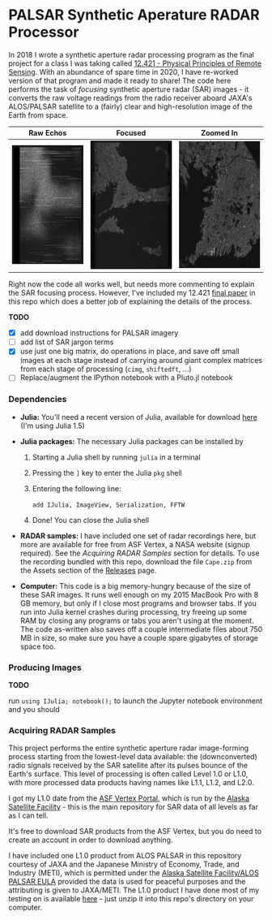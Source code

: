 # PALSAR Synthetic Aperature RADAR Processor
In 2018 I wrote a synthetic aperture radar processing program as the final project for a class I was taking called [12.421 - Physical Principles of Remote Sensing](http://student.mit.edu/catalog/m12a.html#12.421). 
With an abundance of spare time in 2020, I have re-worked version of that program and made it ready to share! The code here performs the task of *focusing* synthetic aperture radar (SAR) images - it converts the raw voltage readings from the radio receiver aboard JAXA's ALOS/PALSAR satellite to a (fairly) clear and high-resolution image of the Earth from space. 

Raw Echos                                      |  Focused                                                   | Zoomed In
:---------------------------------------------:|:----------------------------------------------------------:|:-------------------------------------------------:
![](FinalReport/simple-zipped/images/raw.png)  |  ![](FinalReport/simple-zipped/images/azcompcontrast.png)  | ![](FinalReport/simple-zipped/images/full-res.png)

Right now the code all works well, but needs more commenting to explain the SAR focusing process. However, I've included my 12.421 [final paper](https://github.com/ThatcherC/RadarPro/blob/master/FinalReport/simple-zipped/SARPaper.pdf) in this repo which does a better job of explaining the details of the process. 

**TODO**
- [x] add download instructions for PALSAR imagery
- [ ] add list of SAR jargon terms
- [x] use just one big matrix, do operations in place, and save off small images at each stage instead of carrying around giant complex matrices from each stage of processing (`cimg`, `shiftedft`, ...)
- [ ] Replace/augment the IPython notebook with a Pluto.jl notebook

### Dependencies
- **Julia:** You'll need a recent version of Julia, available for download [here](https://julialang.org/downloads/) (I'm using Julia 1.5)
- **Julia packages:** The necessary Julia packages can be installed by 
  1. Starting a Julia shell by running `julia` in a terminal
  2. Pressing the `]` key to enter the Julia `pkg` shell
  3. Entering the following line:
  
      `add IJulia, ImageView, Serialization, FFTW`
  4. Done! You can close the Julia shell

- **RADAR samples:** I have included one set of radar recordings here, but more are available for free from ASF Vertex, a NASA website (signup required). See the *Acquiring RADAR Samples* section for details. To use the recording bundled with this repo,
download the file `Cape.zip` from the Assets section of the [Releases](https://github.com/ThatcherC/RadarPro/releases) page.
- **Computer:** This code is a big memory-hungry because of the size of these SAR images. It runs well enough on my 2015 MacBook Pro with 8 GB memory, but only if I close most programs and browser tabs. If you run into Julia kernel crashes during processing, try freeing up some RAM by closing any programs or tabs you aren't using at the moment. The code as-written also saves off a couple intermediate files about 750 MB in size, so make sure you have a couple spare gigabytes of storage space too.
  
### Producing Images
**TODO**
  
run `using IJulia; notebook();` to launch the Jupyter notebook environment and you should

### Acquiring RADAR Samples
This project performs the entire synthetic aperture radar image-forming process
starting from the lowest-level data available: the (downconverted) radio signals
received by the SAR satellite after its pulses bounce of the Earth's surface. This
level of processing is often called Level 1.0 or L1.0, with more processed data products
having names like L1.1, L1.2, and L2.0. 

I got my L1.0 date from the [ASF Vertex Portal](https://vertex.daac.asf.alaska.edu/),
which is run by the [Alaska Satellite Facility](https://asf.alaska.edu/) - this is the
main repository for SAR data of all levels as far as I can tell. 

It's free to download SAR products from the ASF Vertex, but you do need to create an 
account in order to download anything.

I have included one L1.0 product from ALOS PALSAR in this repository
courtesy of JAXA and the Japanese Ministry of Economy, Trade, and Industry (METI), which is permitted
under the [Alaska Satellite Facility/ALOS PALSAR EULA](https://asf.alaska.edu/uncategorized/eula/) 
provided the data is used for peaceful purposes and the attributing is given to JAXA/METI.
The L1.0 product I have done most of my testing on is available [here](https://github.com/ThatcherC/RadarPro/releases/download/initial/Cape.zip) - just unzip it into this repo's 
directory on your computer.
